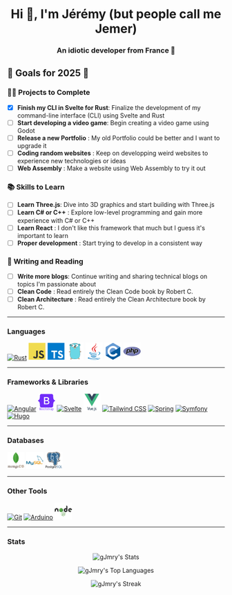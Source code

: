 <h1 align="center">Hi 👋, I'm Jérémy (but people call me Jemer)</h1>
<h3 align="center">An idiotic developer from France 🥖</h3>

## 🌟 Goals for 2025 🚀

### 🧑‍💻 **Projects to Complete**
- [X] **Finish my CLI in Svelte for Rust**: Finalize the development of my command-line interface (CLI) using Svelte and Rust
- [ ] **Start developing a video game**: Begin creating a video game using Godot
- [ ] **Release a new Portfolio** : My old Portfolio could be better and I want to upgrade it
- [ ] **Coding random websites** : Keep on developping weird websites to experience new technologies or ideas
- [ ] **Web Assembly** : Make a website using Web Assembly to try it out
  
### 📚 **Skills to Learn**
- [ ] **Learn Three.js**: Dive into 3D graphics and start building with Three.js
- [ ] **Learn C# or C++** : Explore low-level programming and gain more experience with C# or C++
- [ ] **Learn React** : I don't like this framework that much but I guess it's important to learn
- [ ] **Proper development** : Start trying to develop in a consistent way

### 📝 **Writing and Reading**
- [ ] **Write more blogs**: Continue writing and sharing technical blogs on topics I'm passionate about
- [ ] **Clean Code** : Read entirely the Clean Code book by Robert C.
- [ ] **Clean Architecture** : Read entirely the Clean Architecture book by Robert C.

---

<h3 align="left">Languages</h3>
<p align="left">
  <a href="https://www.rust-lang.org" target="_blank" rel="noreferrer"> <img src="https://upload.wikimedia.org/wikipedia/commons/0/0f/Original_Ferris.svg" alt="Rust" width="40" height="40"/></a>
  <a href="https://developer.mozilla.org/en-US/docs/Web/JavaScript" target="_blank" rel="noreferrer"> <img src="https://raw.githubusercontent.com/devicons/devicon/master/icons/javascript/javascript-original.svg" alt="JavaScript" width="40" height="40"/></a>
  <a href="https://www.typescriptlang.org/" target="_blank" rel="noreferrer"> <img src="https://raw.githubusercontent.com/devicons/devicon/master/icons/typescript/typescript-original.svg" alt="TypeScript" width="40" height="40"/></a>
  <a href="https://golang.org" target="_blank" rel="noreferrer"> <img src="https://raw.githubusercontent.com/devicons/devicon/master/icons/go/go-original.svg" alt="Go" width="40" height="40"/></a>
  <a href="https://www.java.com" target="_blank" rel="noreferrer"> <img src="https://raw.githubusercontent.com/devicons/devicon/master/icons/java/java-original.svg" alt="Java" width="40" height="40"/></a>
  <a href="https://www.cprogramming.com/" target="_blank" rel="noreferrer"> <img src="https://raw.githubusercontent.com/devicons/devicon/master/icons/c/c-original.svg" alt="C" width="40" height="40"/></a>
  <a href="https://www.php.net" target="_blank" rel="noreferrer"> <img src="https://raw.githubusercontent.com/devicons/devicon/master/icons/php/php-original.svg" alt="PHP" width="40" height="40"/></a>
</p>

---

<h3 align="left">Frameworks & Libraries</h3>
<p align="left">
  <a href="https://angular.io" target="_blank" rel="noreferrer"> <img src="https://angular.io/assets/images/logos/angular/angular.svg" alt="Angular" width="40" height="40"/></a>
  <a href="https://getbootstrap.com" target="_blank" rel="noreferrer"> <img src="https://raw.githubusercontent.com/devicons/devicon/master/icons/bootstrap/bootstrap-plain-wordmark.svg" alt="Bootstrap" width="40" height="40"/></a>
  <a href="https://www.svelte.dev" target="_blank" rel="noreferrer"> <img src="https://upload.wikimedia.org/wikipedia/commons/1/1b/Svelte_Logo.svg" alt="Svelte" width="40" height="40"/></a>
  <a href="https://vuejs.org/" target="_blank" rel="noreferrer"> <img src="https://raw.githubusercontent.com/devicons/devicon/master/icons/vuejs/vuejs-original-wordmark.svg" alt="Vue.js" width="40" height="40"/></a>
  <a href="https://tailwindcss.com/" target="_blank" rel="noreferrer"> <img src="https://www.vectorlogo.zone/logos/tailwindcss/tailwindcss-icon.svg" alt="Tailwind CSS" width="40" height="40"/></a>
  <a href="https://www.spring.io/" target="_blank" rel="noreferrer"> <img src="https://www.vectorlogo.zone/logos/springio/springio-icon.svg" alt="Spring" width="40" height="40"/></a>
  <a href="https://symfony.com" target="_blank" rel="noreferrer"> <img src="https://symfony.com/logos/symfony_black_03.svg" alt="Symfony" width="40" height="40"/></a>
  <a href="https://www.hugosite.com" target="_blank" rel="noreferrer"> <img src="https://api.iconify.design/logos-hugo.svg" alt="Hugo" width="40" height="40"/></a>
</p>

---

<h3 align="left">Databases</h3>
<p align="left">
  <a href="https://www.mongodb.com/" target="_blank" rel="noreferrer"> <img src="https://raw.githubusercontent.com/devicons/devicon/master/icons/mongodb/mongodb-original-wordmark.svg" alt="MongoDB" width="40" height="40"/></a>
  <a href="https://www.mysql.com/" target="_blank" rel="noreferrer"> <img src="https://raw.githubusercontent.com/devicons/devicon/master/icons/mysql/mysql-original-wordmark.svg" alt="MySQL" width="40" height="40"/></a>
  <a href="https://www.postgresql.org" target="_blank" rel="noreferrer"> <img src="https://raw.githubusercontent.com/devicons/devicon/master/icons/postgresql/postgresql-original-wordmark.svg" alt="PostgreSQL" width="40" height="40"/></a>
</p>

---

<h3 align="left">Other Tools</h3>
<p align="left">
  
  <a href="https://git-scm.com/" target="_blank" rel="noreferrer"> <img src="https://www.vectorlogo.zone/logos/git-scm/git-scm-icon.svg" alt="Git" width="40" height="40"/></a>
  <a href="https://www.arduino.cc/" target="_blank" rel="noreferrer"> <img src="https://cdn.worldvectorlogo.com/logos/arduino-1.svg" alt="Arduino" width="40" height="40"/></a>
  <a href="https://nodejs.org" target="_blank" rel="noreferrer"> <img src="https://raw.githubusercontent.com/devicons/devicon/master/icons/nodejs/nodejs-original-wordmark.svg" alt="Node.js" width="40" height="40"/></a>
</p>

---

<h3 align="left">Stats</h3>
<p align="center">
  <img src="https://github-readme-stats.vercel.app/api?username=gJmry&theme=slateorange&show_icons=true&hide_border=false&count_private=true" alt="gJmry's Stats" />
</p>

<p align="center">
  <img src="https://github-readme-stats.vercel.app/api/top-langs/?username=gJmry&theme=slateorange&show_icons=true&hide_border=false&layout=compact" alt="gJmry's Top Languages" />
</p>

<p align="center">
  <img src="https://github-readme-streak-stats.herokuapp.com/?username=gJmry&theme=slateorange&hide_border=false" alt="gJmry's Streak" />
</p>
